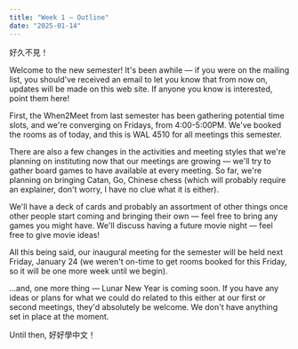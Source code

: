 ```yaml
---
title: "Week 1 — Outline"
date: "2025-01-14"
---
```


好久不見！

Welcome to the new semester! It's been awhile — if you were on the mailing list, you should've received an email to let you know that from now on, updates will be made on this web site. If anyone you know is interested, point them here!

First, the When2Meet from last semester has been gathering potential time slots, and we're converging on Fridays, from 4:00-5:00PM. We've booked the rooms as of today, and this is WAL 4510 for all meetings this semester.

There are also a few changes in the activities and meeting styles that we're planning on instituting now that our meetings are growing — we'll try to gather board games to have available at every meeting. So far, we're planning on bringing Catan, Go, Chinese chess (which will probably require an explainer, don't worry, I have no clue what it is either).

We'll have a deck of cards and probably an assortment of other things once other people start coming and bringing their own — feel free to bring any games you might have. We'll discuss having a future movie night — feel free to give movie ideas!

All this being said, our inaugural meeting for the semester will be held next Friday, January 24 (we weren't on-time to get rooms booked for this Friday, so it will be one more week until we begin).

...and, one more thing — Lunar New Year is coming soon. If you have any ideas or plans for what we could do related to this either at our first or second meetings, they'd absolutely be welcome. We don't have anything set in place at the moment.

Until then, 好好學中文！
